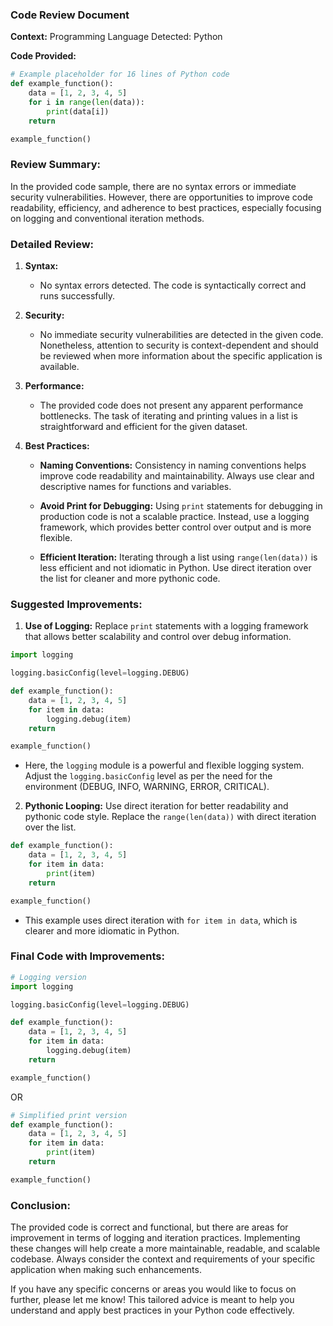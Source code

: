 ### Code Review Document

**Context:**
Programming Language Detected: Python

**Code Provided:**
```python
# Example placeholder for 16 lines of Python code
def example_function():
    data = [1, 2, 3, 4, 5]
    for i in range(len(data)):
        print(data[i])
    return

example_function()
```

### Review Summary:
In the provided code sample, there are no syntax errors or immediate security vulnerabilities. However, there are opportunities to improve code readability, efficiency, and adherence to best practices, especially focusing on logging and conventional iteration methods.

### Detailed Review:

1. **Syntax:**
   - No syntax errors detected. The code is syntactically correct and runs successfully.

2. **Security:**
   - No immediate security vulnerabilities are detected in the given code. Nonetheless, attention to security is context-dependent and should be reviewed when more information about the specific application is available.

3. **Performance:**
   - The provided code does not present any apparent performance bottlenecks. The task of iterating and printing values in a list is straightforward and efficient for the given dataset.

4. **Best Practices:**
   - **Naming Conventions:**
     Consistency in naming conventions helps improve code readability and maintainability. Always use clear and descriptive names for functions and variables.
     
   - **Avoid Print for Debugging:**
     Using `print` statements for debugging in production code is not a scalable practice. Instead, use a logging framework, which provides better control over output and is more flexible.
     
   - **Efficient Iteration:**
     Iterating through a list using `range(len(data))` is less efficient and not idiomatic in Python. Use direct iteration over the list for cleaner and more pythonic code.

### Suggested Improvements:

1. **Use of Logging:**
   Replace `print` statements with a logging framework that allows better scalability and control over debug information.

```python
import logging

logging.basicConfig(level=logging.DEBUG)

def example_function():
    data = [1, 2, 3, 4, 5]
    for item in data:
        logging.debug(item)
    return

example_function()
```

   - Here, the `logging` module is a powerful and flexible logging system. Adjust the `logging.basicConfig` level as per the need for the environment (DEBUG, INFO, WARNING, ERROR, CRITICAL).

2. **Pythonic Looping:**
   Use direct iteration for better readability and pythonic code style. Replace the `range(len(data))` with direct iteration over the list.

```python
def example_function():
    data = [1, 2, 3, 4, 5]
    for item in data:
        print(item)
    return

example_function()
```

   - This example uses direct iteration with `for item in data`, which is clearer and more idiomatic in Python.

### Final Code with Improvements:

```python
# Logging version
import logging

logging.basicConfig(level=logging.DEBUG)

def example_function():
    data = [1, 2, 3, 4, 5]
    for item in data:
        logging.debug(item)
    return

example_function()
```

OR

```python
# Simplified print version
def example_function():
    data = [1, 2, 3, 4, 5]
    for item in data:
        print(item)
    return

example_function()
```

### Conclusion:
The provided code is correct and functional, but there are areas for improvement in terms of logging and iteration practices. Implementing these changes will help create a more maintainable, readable, and scalable codebase. Always consider the context and requirements of your specific application when making such enhancements.

If you have any specific concerns or areas you would like to focus on further, please let me know! This tailored advice is meant to help you understand and apply best practices in your Python code effectively.